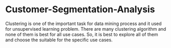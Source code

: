 # Customer-Segmentation-Analysis

Clustering is one of the important task for data mining process and it used for unsupervised learning problem. There are many clustering algorithm and none of them is best for all use cases. So, it is best to explore all of them and choose the suitable for the specific use cases.
